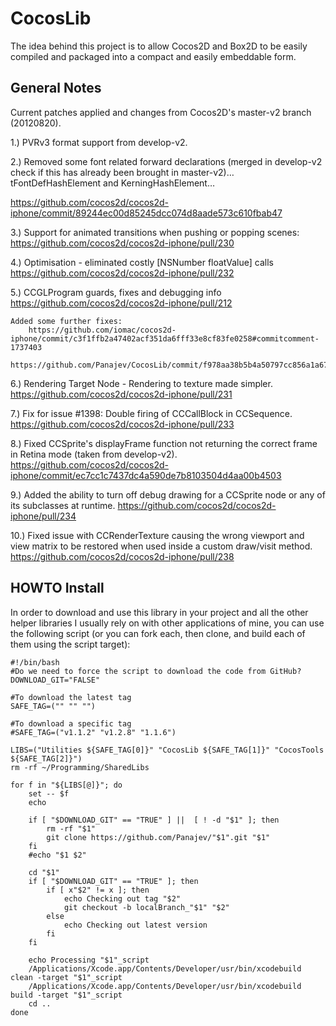 CocosLib
========

The idea behind this project is to allow Cocos2D and Box2D to be easily compiled and packaged into a compact and easily embeddable form.

General Notes
-------------

Current patches applied and changes from Cocos2D's master-v2 branch (20120820).

1.) PVRv3 format support from develop-v2.

2.) Removed some font related forward declarations (merged in develop-v2 check if this has already been brought in master-v2)… tFontDefHashElement and KerningHashElement… 

https://github.com/cocos2d/cocos2d-iphone/commit/89244ec00d85245dcc074d8aade573c610fbab47

3.) Support for animated transitions when pushing or popping scenes:
https://github.com/cocos2d/cocos2d-iphone/pull/230

4.) Optimisation - eliminated costly [NSNumber floatValue] calls
https://github.com/cocos2d/cocos2d-iphone/pull/232

5.) CCGLProgram guards, fixes and debugging info
https://github.com/cocos2d/cocos2d-iphone/pull/212

	Added some further fixes: 
		https://github.com/iomac/cocos2d-iphone/commit/c3f1ffb2a47402acf351da6fff33e8cf83fe0258#commitcomment-1737403
		https://github.com/Panajev/CocosLib/commit/f978aa38b5b4a50797cc856a1a67f391589b9cf3 

6.) Rendering Target Node - Rendering to texture made simpler.
https://github.com/cocos2d/cocos2d-iphone/pull/231

7.) Fix for issue #1398: Double firing of CCCallBlock in CCSequence.
https://github.com/cocos2d/cocos2d-iphone/pull/233

8.) Fixed CCSprite's displayFrame function not returning the correct frame in Retina mode (taken from develop-v2).
    https://github.com/cocos2d/cocos2d-iphone/commit/ec7cc1c7437dc4a590de7b8103504d4aa00b4503

9.) Added the ability to turn off debug drawing for a CCSprite node or any of its subclasses at runtime.
    https://github.com/cocos2d/cocos2d-iphone/pull/234
    
10.) Fixed issue with CCRenderTexture causing the wrong viewport and view matrix to be restored when used inside a custom draw/visit method.
    https://github.com/cocos2d/cocos2d-iphone/pull/238

HOWTO Install
-------------

In order to download and use this library in your project and all the other helper libraries I usually rely on with other applications of mine, you can use the following script (or you can fork each, then clone, and build each of them using the script target):

```
#!/bin/bash
#Do we need to force the script to download the code from GitHub?
DOWNLOAD_GIT="FALSE"

#To download the latest tag
SAFE_TAG=("" "" "")

#To download a specific tag
#SAFE_TAG=("v1.1.2" "v1.2.8" "1.1.6")

LIBS=("Utilities ${SAFE_TAG[0]}" "CocosLib ${SAFE_TAG[1]}" "CocosTools ${SAFE_TAG[2]}")
rm -rf ~/Programming/SharedLibs

for f in "${LIBS[@]}"; do
    set -- $f
    echo

    if [ "$DOWNLOAD_GIT" == "TRUE" ] ||  [ ! -d "$1" ]; then
        rm -rf "$1"
        git clone https://github.com/Panajev/"$1".git "$1"
    fi
    #echo "$1 $2"

    cd "$1"
    if [ "$DOWNLOAD_GIT" == "TRUE" ]; then
        if [ x"$2" != x ]; then
            echo Checking out tag "$2"
            git checkout -b localBranch_"$1" "$2"
        else
            echo Checking out latest version
        fi
    fi

    echo Processing "$1"_script
    /Applications/Xcode.app/Contents/Developer/usr/bin/xcodebuild clean -target "$1"_script
    /Applications/Xcode.app/Contents/Developer/usr/bin/xcodebuild build -target "$1"_script
    cd ..
done
```




